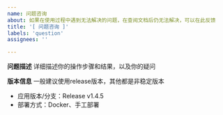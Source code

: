 ```yaml
---
name: 问题咨询
about: 如果在使用过程中遇到无法解决的问题，在查阅文档后仍无法解决，可以在此反馈
title: '[ 问题咨询 ]'
labels: 'question'
assignees: ''

---
```


**问题描述**
详细描述你的操作步骤和结果，以及你的疑问

**版本信息**
一般建议使用release版本，其他都是非稳定版本
 - 应用版本/分支：Release v1.4.5  
 - 部署方式：Docker、手工部署
